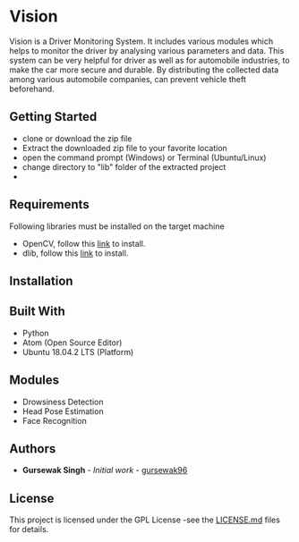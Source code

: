 # Vision
Vision is a Driver Monitoring System. It includes various modules which helps to monitor the driver by analysing various parameters and data. This system can be very helpful for driver as well as for automobile industries, to make the car more secure and durable. By distributing the collected data among various automobile companies, can prevent vehicle theft beforehand.

## Getting Started
- clone or download the zip file
- Extract the downloaded zip file to your favorite location
- open the command prompt (Windows) or Terminal (Ubuntu/Linux)
- change directory to "lib" folder of the extracted project
-

## Requirements
Following libraries must be installed on the target machine
- OpenCV, follow this [link](https://pypi.org/project/dlib/) to install.
- dlib, follow this [link](https://pypi.org/project/dlib/) to install.

## Installation

## Built With
- Python
- Atom (Open Source Editor)
- Ubuntu 18.04.2 LTS (Platform)
 
## Modules
- Drowsiness Detection
- Head Pose Estimation
- Face Recognition

## Authors
* **Gursewak Singh** - *Initial work* - [gursewak96](https://github.com/gursewak96)

## License
This project is licensed under the GPL License -see the [LICENSE.md](https://github.com/gursewak96/Vision/blob/master/LICENSE.md) files for details.

